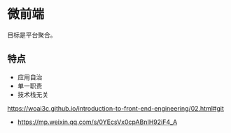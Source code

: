 # 微前端

目标是平台聚合。

## 特点

- 应用自治
- 单一职责
- 技术栈无关

https://woai3c.github.io/introduction-to-front-end-engineering/02.html#git

- https://mp.weixin.qq.com/s/0YEcsVx0cpABnIH92iF4_A
